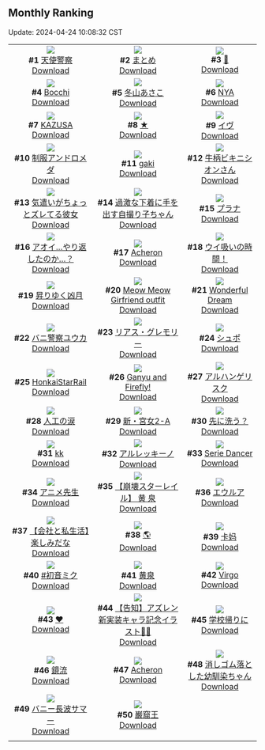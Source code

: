 ## Monthly Ranking
Update: 2024-04-24 10:08:32 CST

|      |      |      |
| :----: | :----: | :----: |
| ![](https://i.pixiv.re/c/240x480/img-master/img/2024/03/26/00/00/08/117253244_p0_master1200.jpg)<br>**#1** [天使警察](https://www.pixiv.net/artworks/117253244)<br>[Download](https://i.pixiv.re/img-original/img/2024/03/26/00/00/08/117253244_p0.jpg) | ![](https://i.pixiv.re/c/240x480/img-master/img/2024/03/26/01/14/22/117224358_p0_master1200.jpg)<br>**#2** [まとめ](https://www.pixiv.net/artworks/117224358)<br>[Download](https://i.pixiv.re/img-original/img/2024/03/26/01/14/22/117224358_p0.jpg) | ![](https://i.pixiv.re/c/240x480/img-master/img/2024/03/26/00/00/23/117253311_p0_master1200.jpg)<br>**#3** [🖤](https://www.pixiv.net/artworks/117253311)<br>[Download](https://i.pixiv.re/img-original/img/2024/03/26/00/00/23/117253311_p0.png) |
| ![](https://i.pixiv.re/c/240x480/img-master/img/2024/03/26/19/17/36/117272777_p0_master1200.jpg)<br>**#4** [Bocchi](https://www.pixiv.net/artworks/117272777)<br>[Download](https://i.pixiv.re/img-original/img/2024/03/26/19/17/36/117272777_p0.png) | ![](https://i.pixiv.re/c/240x480/img-master/img/2024/03/26/10/00/01/117262710_p0_master1200.jpg)<br>**#5** [冬山あさこ](https://www.pixiv.net/artworks/117262710)<br>[Download](https://i.pixiv.re/img-original/img/2024/03/26/10/00/01/117262710_p0.png) | ![](https://i.pixiv.re/c/240x480/img-master/img/2024/03/25/01/47/34/117224136_p0_master1200.jpg)<br>**#6** [NYA](https://www.pixiv.net/artworks/117224136)<br>[Download](https://i.pixiv.re/img-original/img/2024/03/25/01/47/34/117224136_p0.png) |
| ![](https://i.pixiv.re/c/240x480/img-master/img/2024/03/26/18/14/57/117271172_p0_master1200.jpg)<br>**#7** [KAZUSA](https://www.pixiv.net/artworks/117271172)<br>[Download](https://i.pixiv.re/img-original/img/2024/03/26/18/14/57/117271172_p0.jpg) | ![](https://i.pixiv.re/c/240x480/img-master/img/2024/03/26/00/00/22/117253304_p0_master1200.jpg)<br>**#8** [★](https://www.pixiv.net/artworks/117253304)<br>[Download](https://i.pixiv.re/img-original/img/2024/03/26/00/00/22/117253304_p0.jpg) | ![](https://i.pixiv.re/c/240x480/img-master/img/2024/03/27/00/00/05/117281710_p0_master1200.jpg)<br>**#9** [イヴ](https://www.pixiv.net/artworks/117281710)<br>[Download](https://i.pixiv.re/img-original/img/2024/03/27/00/00/05/117281710_p0.png) |
| ![](https://i.pixiv.re/c/240x480/img-master/img/2024/03/25/00/01/06/117224180_p0_master1200.jpg)<br>**#10** [制服アンドロメダ](https://www.pixiv.net/artworks/117224180)<br>[Download](https://i.pixiv.re/img-original/img/2024/03/25/00/01/06/117224180_p0.png) | ![](https://i.pixiv.re/c/240x480/img-master/img/2024/03/26/22/18/14/117278367_p0_master1200.jpg)<br>**#11** [gaki](https://www.pixiv.net/artworks/117278367)<br>[Download](https://i.pixiv.re/img-original/img/2024/03/26/22/18/14/117278367_p0.png) | ![](https://i.pixiv.re/c/240x480/img-master/img/2024/03/25/00/08/03/117224708_p0_master1200.jpg)<br>**#12** [牛柄ビキニシオンさん](https://www.pixiv.net/artworks/117224708)<br>[Download](https://i.pixiv.re/img-original/img/2024/03/25/00/08/03/117224708_p0.png) |
| ![](https://i.pixiv.re/c/240x480/img-master/img/2024/03/25/17/13/27/117241022_p0_master1200.jpg)<br>**#13** [気遣いがちょっとズレてる彼女](https://www.pixiv.net/artworks/117241022)<br>[Download](https://i.pixiv.re/img-original/img/2024/03/25/17/13/27/117241022_p0.jpg) | ![](https://i.pixiv.re/c/240x480/img-master/img/2024/03/26/10/10/30/117262874_p0_master1200.jpg)<br>**#14** [過激な下着に手を出す自撮り子ちゃん](https://www.pixiv.net/artworks/117262874)<br>[Download](https://i.pixiv.re/img-original/img/2024/03/26/10/10/30/117262874_p0.jpg) | ![](https://i.pixiv.re/c/240x480/img-master/img/2024/03/24/00/00/37/117189755_p0_master1200.jpg)<br>**#15** [プラナ](https://www.pixiv.net/artworks/117189755)<br>[Download](https://i.pixiv.re/img-original/img/2024/03/24/00/00/37/117189755_p0.jpg) |
| ![](https://i.pixiv.re/c/240x480/img-master/img/2024/03/25/19/13/24/117243847_p0_master1200.jpg)<br>**#16** [アオイ…やり返したのか…？](https://www.pixiv.net/artworks/117243847)<br>[Download](https://i.pixiv.re/img-original/img/2024/03/25/19/13/24/117243847_p0.png) | ![](https://i.pixiv.re/c/240x480/img-master/img/2024/03/26/00/00/07/117253242_p0_master1200.jpg)<br>**#17** [Acheron](https://www.pixiv.net/artworks/117253242)<br>[Download](https://i.pixiv.re/img-original/img/2024/03/26/00/00/07/117253242_p0.jpg) | ![](https://i.pixiv.re/c/240x480/img-master/img/2024/03/24/08/00/03/117198428_p0_master1200.jpg)<br>**#18** [ウイ吸いの時間！](https://www.pixiv.net/artworks/117198428)<br>[Download](https://i.pixiv.re/img-original/img/2024/03/24/08/00/03/117198428_p0.jpg) |
| ![](https://i.pixiv.re/c/240x480/img-master/img/2024/03/26/01/10/20/117255736_p0_master1200.jpg)<br>**#19** [昇りゆく凶月](https://www.pixiv.net/artworks/117255736)<br>[Download](https://i.pixiv.re/img-original/img/2024/03/26/01/10/20/117255736_p0.jpg) | ![](https://i.pixiv.re/c/240x480/img-master/img/2024/03/26/15/56/51/117268287_p0_master1200.jpg)<br>**#20** [Meow Meow Girfriend outfit](https://www.pixiv.net/artworks/117268287)<br>[Download](https://i.pixiv.re/img-original/img/2024/03/26/15/56/51/117268287_p0.jpg) | ![](https://i.pixiv.re/c/240x480/img-master/img/2024/03/24/01/09/16/117192220_p0_master1200.jpg)<br>**#21** [Wonderful Dream](https://www.pixiv.net/artworks/117192220)<br>[Download](https://i.pixiv.re/img-original/img/2024/03/24/01/09/16/117192220_p0.png) |
| ![](https://i.pixiv.re/c/240x480/img-master/img/2024/03/25/00/02/55/117224403_p0_master1200.jpg)<br>**#22** [バニ警察ユウカ](https://www.pixiv.net/artworks/117224403)<br>[Download](https://i.pixiv.re/img-original/img/2024/03/25/00/02/55/117224403_p0.jpg) | ![](https://i.pixiv.re/c/240x480/img-master/img/2024/03/26/00/32/44/117254639_p0_master1200.jpg)<br>**#23** [リアス・グレモリー](https://www.pixiv.net/artworks/117254639)<br>[Download](https://i.pixiv.re/img-original/img/2024/03/26/00/32/44/117254639_p0.jpg) | ![](https://i.pixiv.re/c/240x480/img-master/img/2024/03/27/10/59/05/117291615_p0_master1200.jpg)<br>**#24** [シュポ](https://www.pixiv.net/artworks/117291615)<br>[Download](https://i.pixiv.re/img-original/img/2024/03/27/10/59/05/117291615_p0.jpg) |
| ![](https://i.pixiv.re/c/240x480/img-master/img/2024/03/25/18/40/40/117242975_p0_master1200.jpg)<br>**#25** [HonkaiStarRail](https://www.pixiv.net/artworks/117242975)<br>[Download](https://i.pixiv.re/img-original/img/2024/03/25/18/40/40/117242975_p0.jpg) | ![](https://i.pixiv.re/c/240x480/img-master/img/2024/03/26/18/59/15/117272207_p0_master1200.jpg)<br>**#26** [Ganyu and Firefly!](https://www.pixiv.net/artworks/117272207)<br>[Download](https://i.pixiv.re/img-original/img/2024/03/26/18/59/15/117272207_p0.png) | ![](https://i.pixiv.re/c/240x480/img-master/img/2024/03/25/20/00/10/117245101_p0_master1200.jpg)<br>**#27** [アルハンゲリスク](https://www.pixiv.net/artworks/117245101)<br>[Download](https://i.pixiv.re/img-original/img/2024/03/25/20/00/10/117245101_p0.jpg) |
| ![](https://i.pixiv.re/c/240x480/img-master/img/2024/03/25/20/10/51/117245436_p0_master1200.jpg)<br>**#28** [人工の涙](https://www.pixiv.net/artworks/117245436)<br>[Download](https://i.pixiv.re/img-original/img/2024/03/25/20/10/51/117245436_p0.jpg) | ![](https://i.pixiv.re/c/240x480/img-master/img/2024/03/26/17/53/13/117270577_p0_master1200.jpg)<br>**#29** [新・宮女2-A](https://www.pixiv.net/artworks/117270577)<br>[Download](https://i.pixiv.re/img-original/img/2024/03/26/17/53/13/117270577_p0.jpg) | ![](https://i.pixiv.re/c/240x480/img-master/img/2024/03/24/00/16/29/117190559_p0_master1200.jpg)<br>**#30** [先に洗う？](https://www.pixiv.net/artworks/117190559)<br>[Download](https://i.pixiv.re/img-original/img/2024/03/24/00/16/29/117190559_p0.png) |
| ![](https://i.pixiv.re/c/240x480/img-master/img/2024/03/28/12/07/48/117320236_p0_master1200.jpg)<br>**#31** [kk](https://www.pixiv.net/artworks/117320236)<br>[Download](https://i.pixiv.re/img-original/img/2024/03/28/12/07/48/117320236_p0.jpg) | ![](https://i.pixiv.re/c/240x480/img-master/img/2024/03/27/00/00/16/117281774_p0_master1200.jpg)<br>**#32** [アルレッキーノ](https://www.pixiv.net/artworks/117281774)<br>[Download](https://i.pixiv.re/img-original/img/2024/03/27/00/00/16/117281774_p0.jpg) | ![](https://i.pixiv.re/c/240x480/img-master/img/2024/03/27/02/55/57/117286037_p0_master1200.jpg)<br>**#33** [Serie Dancer](https://www.pixiv.net/artworks/117286037)<br>[Download](https://i.pixiv.re/img-original/img/2024/03/27/02/55/57/117286037_p0.jpg) |
| ![](https://i.pixiv.re/c/240x480/img-master/img/2024/03/26/00/14/15/117254046_p0_master1200.jpg)<br>**#34** [アニメ先生](https://www.pixiv.net/artworks/117254046)<br>[Download](https://i.pixiv.re/img-original/img/2024/03/26/00/14/15/117254046_p0.jpg) | ![](https://i.pixiv.re/c/240x480/img-master/img/2024/03/27/10/00/04/117290859_p0_master1200.jpg)<br>**#35** [【崩壊スターレイル】 黄 泉](https://www.pixiv.net/artworks/117290859)<br>[Download](https://i.pixiv.re/img-original/img/2024/03/27/10/00/04/117290859_p0.png) | ![](https://i.pixiv.re/c/240x480/img-master/img/2024/03/24/00/00/31/117189732_p0_master1200.jpg)<br>**#36** [エウルア](https://www.pixiv.net/artworks/117189732)<br>[Download](https://i.pixiv.re/img-original/img/2024/03/24/00/00/31/117189732_p0.jpg) |
| ![](https://i.pixiv.re/c/240x480/img-master/img/2024/03/26/12/00/11/117264422_p0_master1200.jpg)<br>**#37** [【会社と私生活】楽しみだな](https://www.pixiv.net/artworks/117264422)<br>[Download](https://i.pixiv.re/img-original/img/2024/03/26/12/00/11/117264422_p0.jpg) | ![](https://i.pixiv.re/c/240x480/img-master/img/2024/03/28/00/00/21/117309293_p0_master1200.jpg)<br>**#38** [🌎](https://www.pixiv.net/artworks/117309293)<br>[Download](https://i.pixiv.re/img-original/img/2024/03/28/00/00/21/117309293_p0.jpg) | ![](https://i.pixiv.re/c/240x480/img-master/img/2024/03/26/00/26/59/117254451_p0_master1200.jpg)<br>**#39** [卡妈](https://www.pixiv.net/artworks/117254451)<br>[Download](https://i.pixiv.re/img-original/img/2024/03/26/00/26/59/117254451_p0.jpg) |
| ![](https://i.pixiv.re/c/240x480/img-master/img/2024/03/24/00/12/27/117190414_p0_master1200.jpg)<br>**#40** [#初音ミク](https://www.pixiv.net/artworks/117190414)<br>[Download](https://i.pixiv.re/img-original/img/2024/03/24/00/12/27/117190414_p0.jpg) | ![](https://i.pixiv.re/c/240x480/img-master/img/2024/03/27/19/12/25/117300301_p0_master1200.jpg)<br>**#41** [黄泉](https://www.pixiv.net/artworks/117300301)<br>[Download](https://i.pixiv.re/img-original/img/2024/03/27/19/12/25/117300301_p0.jpg) | ![](https://i.pixiv.re/c/240x480/img-master/img/2024/03/25/13/01/28/117236667_p0_master1200.jpg)<br>**#42** [Virgo](https://www.pixiv.net/artworks/117236667)<br>[Download](https://i.pixiv.re/img-original/img/2024/03/25/13/01/28/117236667_p0.jpg) |
| ![](https://i.pixiv.re/c/240x480/img-master/img/2024/03/25/00/00/34/117224091_p0_master1200.jpg)<br>**#43** [❤](https://www.pixiv.net/artworks/117224091)<br>[Download](https://i.pixiv.re/img-original/img/2024/03/25/00/00/34/117224091_p0.jpg) | ![](https://i.pixiv.re/c/240x480/img-master/img/2024/03/28/19/40/43/117328704_p0_master1200.jpg)<br>**#44** [【告知】アズレン新実装キャラ記念イラスト🦇📸](https://www.pixiv.net/artworks/117328704)<br>[Download](https://i.pixiv.re/img-original/img/2024/03/28/19/40/43/117328704_p0.png) | ![](https://i.pixiv.re/c/240x480/img-master/img/2024/03/25/20/15/42/117245594_p0_master1200.jpg)<br>**#45** [学校帰りに](https://www.pixiv.net/artworks/117245594)<br>[Download](https://i.pixiv.re/img-original/img/2024/03/25/20/15/42/117245594_p0.jpg) |
| ![](https://i.pixiv.re/c/240x480/img-master/img/2024/03/28/18/00/11/117326197_p0_master1200.jpg)<br>**#46** [鏡流](https://www.pixiv.net/artworks/117326197)<br>[Download](https://i.pixiv.re/img-original/img/2024/03/28/18/00/11/117326197_p0.jpg) | ![](https://i.pixiv.re/c/240x480/img-master/img/2024/03/27/20/00/05/117301432_p0_master1200.jpg)<br>**#47** [Acheron](https://www.pixiv.net/artworks/117301432)<br>[Download](https://i.pixiv.re/img-original/img/2024/03/27/20/00/05/117301432_p0.jpg) | ![](https://i.pixiv.re/c/240x480/img-master/img/2024/03/25/20/13/33/117245520_p0_master1200.jpg)<br>**#48** [消しゴム落とした幼馴染ちゃん](https://www.pixiv.net/artworks/117245520)<br>[Download](https://i.pixiv.re/img-original/img/2024/03/25/20/13/33/117245520_p0.jpg) |
| ![](https://i.pixiv.re/c/240x480/img-master/img/2024/03/25/05/00/04/117230321_p0_master1200.jpg)<br>**#49** [バニー長波サマー](https://www.pixiv.net/artworks/117230321)<br>[Download](https://i.pixiv.re/img-original/img/2024/03/25/05/00/04/117230321_p0.jpg) | ![](https://i.pixiv.re/c/240x480/img-master/img/2024/03/27/22/47/05/117306786_p0_master1200.jpg)<br>**#50** [巌窟王](https://www.pixiv.net/artworks/117306786)<br>[Download](https://i.pixiv.re/img-original/img/2024/03/27/22/47/05/117306786_p0.jpg) |
|      |
